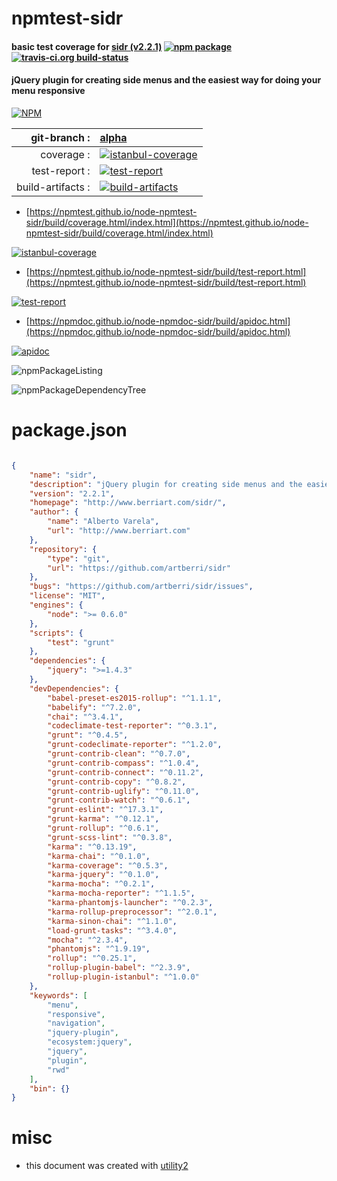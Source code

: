 # npmtest-sidr

#### basic test coverage for  [sidr (v2.2.1)](http://www.berriart.com/sidr/)  [![npm package](https://img.shields.io/npm/v/npmtest-sidr.svg?style=flat-square)](https://www.npmjs.org/package/npmtest-sidr) [![travis-ci.org build-status](https://api.travis-ci.org/npmtest/node-npmtest-sidr.svg)](https://travis-ci.org/npmtest/node-npmtest-sidr)

#### jQuery plugin for creating side menus and the easiest way for doing your menu responsive

[![NPM](https://nodei.co/npm/sidr.png?downloads=true&downloadRank=true&stars=true)](https://www.npmjs.com/package/sidr)

| git-branch : | [alpha](https://github.com/npmtest/node-npmtest-sidr/tree/alpha)|
|--:|:--|
| coverage : | [![istanbul-coverage](https://npmtest.github.io/node-npmtest-sidr/build/coverage.badge.svg)](https://npmtest.github.io/node-npmtest-sidr/build/coverage.html/index.html)|
| test-report : | [![test-report](https://npmtest.github.io/node-npmtest-sidr/build/test-report.badge.svg)](https://npmtest.github.io/node-npmtest-sidr/build/test-report.html)|
| build-artifacts : | [![build-artifacts](https://npmtest.github.io/node-npmtest-sidr/glyphicons_144_folder_open.png)](https://github.com/npmtest/node-npmtest-sidr/tree/gh-pages/build)|

- [https://npmtest.github.io/node-npmtest-sidr/build/coverage.html/index.html](https://npmtest.github.io/node-npmtest-sidr/build/coverage.html/index.html)

[![istanbul-coverage](https://npmtest.github.io/node-npmtest-sidr/build/screenCapture.buildCi.browser.%252Ftmp%252Fbuild%252Fcoverage.lib.html.png)](https://npmtest.github.io/node-npmtest-sidr/build/coverage.html/index.html)

- [https://npmtest.github.io/node-npmtest-sidr/build/test-report.html](https://npmtest.github.io/node-npmtest-sidr/build/test-report.html)

[![test-report](https://npmtest.github.io/node-npmtest-sidr/build/screenCapture.buildCi.browser.%252Ftmp%252Fbuild%252Ftest-report.html.png)](https://npmtest.github.io/node-npmtest-sidr/build/test-report.html)

- [https://npmdoc.github.io/node-npmdoc-sidr/build/apidoc.html](https://npmdoc.github.io/node-npmdoc-sidr/build/apidoc.html)

[![apidoc](https://npmdoc.github.io/node-npmdoc-sidr/build/screenCapture.buildCi.browser.%252Ftmp%252Fbuild%252Fapidoc.html.png)](https://npmdoc.github.io/node-npmdoc-sidr/build/apidoc.html)

![npmPackageListing](https://npmtest.github.io/node-npmtest-sidr/build/screenCapture.npmPackageListing.svg)

![npmPackageDependencyTree](https://npmtest.github.io/node-npmtest-sidr/build/screenCapture.npmPackageDependencyTree.svg)



# package.json

```json

{
    "name": "sidr",
    "description": "jQuery plugin for creating side menus and the easiest way for doing your menu responsive",
    "version": "2.2.1",
    "homepage": "http://www.berriart.com/sidr/",
    "author": {
        "name": "Alberto Varela",
        "url": "http://www.berriart.com"
    },
    "repository": {
        "type": "git",
        "url": "https://github.com/artberri/sidr"
    },
    "bugs": "https://github.com/artberri/sidr/issues",
    "license": "MIT",
    "engines": {
        "node": ">= 0.6.0"
    },
    "scripts": {
        "test": "grunt"
    },
    "dependencies": {
        "jquery": ">=1.4.3"
    },
    "devDependencies": {
        "babel-preset-es2015-rollup": "^1.1.1",
        "babelify": "^7.2.0",
        "chai": "^3.4.1",
        "codeclimate-test-reporter": "^0.3.1",
        "grunt": "^0.4.5",
        "grunt-codeclimate-reporter": "^1.2.0",
        "grunt-contrib-clean": "^0.7.0",
        "grunt-contrib-compass": "^1.0.4",
        "grunt-contrib-connect": "^0.11.2",
        "grunt-contrib-copy": "^0.8.2",
        "grunt-contrib-uglify": "^0.11.0",
        "grunt-contrib-watch": "^0.6.1",
        "grunt-eslint": "^17.3.1",
        "grunt-karma": "^0.12.1",
        "grunt-rollup": "^0.6.1",
        "grunt-scss-lint": "^0.3.8",
        "karma": "^0.13.19",
        "karma-chai": "^0.1.0",
        "karma-coverage": "^0.5.3",
        "karma-jquery": "^0.1.0",
        "karma-mocha": "^0.2.1",
        "karma-mocha-reporter": "^1.1.5",
        "karma-phantomjs-launcher": "^0.2.3",
        "karma-rollup-preprocessor": "^2.0.1",
        "karma-sinon-chai": "^1.1.0",
        "load-grunt-tasks": "^3.4.0",
        "mocha": "^2.3.4",
        "phantomjs": "^1.9.19",
        "rollup": "^0.25.1",
        "rollup-plugin-babel": "^2.3.9",
        "rollup-plugin-istanbul": "^1.0.0"
    },
    "keywords": [
        "menu",
        "responsive",
        "navigation",
        "jquery-plugin",
        "ecosystem:jquery",
        "jquery",
        "plugin",
        "rwd"
    ],
    "bin": {}
}
```



# misc
- this document was created with [utility2](https://github.com/kaizhu256/node-utility2)
